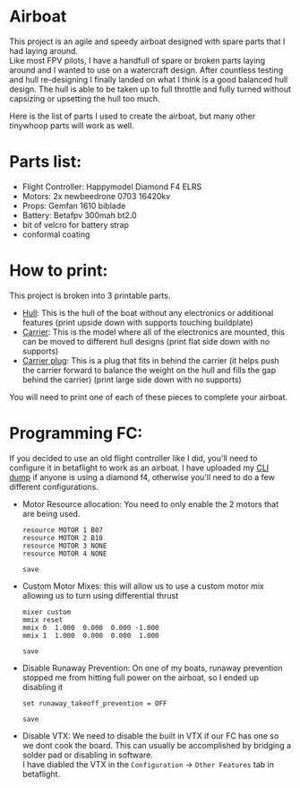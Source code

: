 Airboat
=======
This project is an agile and speedy airboat designed with spare parts that I had laying around.  
Like most FPV pilots, I have a handfull of spare or broken parts laying around and I wanted to use on a watercraft design.
After countless testing and hull re-designing I finally landed on what I think is a good balanced hull design.
The hull is able to be taken up to full throttle and fully turned without capsizing or upsetting the hull too much.  
  
Here is the list of parts I used to create the airboat, but many other tinywhoop parts will work as well.

Parts list:
===========
- Flight Controller: Happymodel Diamond F4 ELRS
- Motors: 2x newbeedrone 0703 16420kv
- Props: Gemfan 1610 biblade
- Battery: Betafpv 300mah bt2.0
- bit of velcro for battery strap
- conformal coating

How to print:
=============
This project is broken into 3 printable parts.
- [Hull](airboat_design/airboat_neo_hull.stl): This is the hull of the boat without any electronics or additional features (print upside down with supports touching buildplate)
- [Carrier](airboat_design/carrier.stl): This is the model where all of the electronics are mounted, this can be moved to different hull designs (print flat side down with no supports)
- [Carrier plug](airboat_design/airboat_carrier_plug.stl): This is a plug that fits in behind the carrier (it helps push the carrier forward to balance the weight on the hull and fills the gap behind the carrier) (print large side down with no supports)

You will need to print one of each of these pieces to complete your airboat.

Programming FC:
===============
If you decided to use an old flight controller like I did, you'll need to configure it in betaflight to work as an airboat.
I have uploaded my [CLI dump](cli_dump/BF_airboat_diamondf4_dump.txt) if anyone is using a diamond f4, otherwise you'll need to do a few different configurations.

- Motor Resource allocation: You need to only enable the 2 motors that are being used.
  ```
  resource MOTOR 1 B07
  resource MOTOR 2 B10
  resource MOTOR 3 NONE
  resource MOTOR 4 NONE
  
  save
  ```

- Custom Motor Mixes: this will allow us to use a custom motor mix allowing us to turn using differential thrust
  ```
  mixer custom
  mmix reset
  mmix 0  1.000  0.000  0.000 -1.000
  mmix 1  1.000  0.000  0.000  1.000
  
  save
  ```

- Disable Runaway Prevention: On one of my boats, runaway prevention stopped me from hitting full power on the airboat, so I ended up disabling it
  ```
  set runaway_takeoff_prevention = OFF
  
  save
  ```

- Disable VTX: We need to disable the built in VTX if our FC has one so we dont cook the board. This can usually be accomplished by bridging a solder pad or disabling in software.  
  I have diabled the VTX in the `Configuration` -> `Other Features` tab in betaflight.
